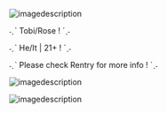 ![imagedescription](https://64.media.tumblr.com/247b79fa436e3d7a1bdcbfbc19806e86/aa4e877b8e7f4841-f5/s400x600/d1def40e37c9d758faaeb1116198a43fdd76cf55.gifv)

˗ˏˋ Tobi/Rose ! ´ˎ˗

˗ˏˋ He/It | 21+ ! ´ˎ˗

˗ˏˋ Please check Rentry for more info ! ´ˎ˗

![imagedescription](https://64.media.tumblr.com/fff78cef29b00c64af48e11bdbc9fa03/278b2e6a7ea463f9-ee/s1280x1920/1ca22e08c93db0fe67c6e9b2a80bbfc5e745e097.pnj)

![imagedescription](https://64.media.tumblr.com/247b79fa436e3d7a1bdcbfbc19806e86/aa4e877b8e7f4841-f5/s400x600/d1def40e37c9d758faaeb1116198a43fdd76cf55.gifv)
